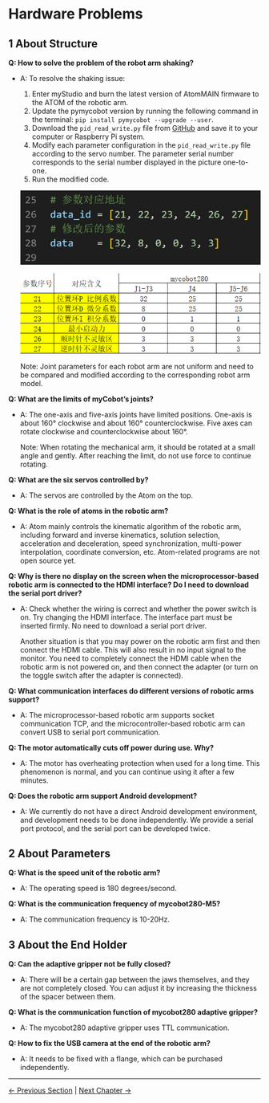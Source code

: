 # Hardware Problems

## 1 About Structure

**Q: How to solve the problem of the robot arm shaking?**

- A: To resolve the shaking issue:
  1. Enter myStudio and burn the latest version of AtomMAIN firmware to the ATOM of the robotic arm.
  2. Update the pymycobot version by running the following command in the terminal: `pip install pymycobot --upgrade --user`.
  3. Download the `pid_read_write.py` file from [GitHub](https://github.com/elephantrobotics/pymycobot/tree/main/demo) and save it to your computer or Raspberry Pi system.
  4. Modify each parameter configuration in the `pid_read_write.py` file according to the servo number. The parameter serial number corresponds to the serial number displayed in the picture one-to-one.
  5. Run the modified code.

   ![demo.jpg](../../resources/3-UserNotes/image/demo.jpg)

   ![280.png](../../resources/3-UserNotes/image/280.png)

  Note: Joint parameters for each robot arm are not uniform and need to be compared and modified according to the corresponding robot arm model.

**Q: What are the limits of myCobot’s joints?**

- A: The one-axis and five-axis joints have limited positions. One-axis is about 160° clockwise and about 160° counterclockwise. Five axes can rotate clockwise and counterclockwise about 160°.
  
  Note: When rotating the mechanical arm, it should be rotated at a small angle and gently. After reaching the limit, do not use force to continue rotating.

**Q: What are the six servos controlled by?**

- A: The servos are controlled by the Atom on the top.

**Q: What is the role of atoms in the robotic arm?**

- A: Atom mainly controls the kinematic algorithm of the robotic arm, including forward and inverse kinematics, solution selection, acceleration and deceleration, speed synchronization, multi-power interpolation, coordinate conversion, etc. Atom-related programs are not open source yet.

**Q: Why is there no display on the screen when the microprocessor-based robotic arm is connected to the HDMI interface? Do I need to download the serial port driver?**

- A: Check whether the wiring is correct and whether the power switch is on. Try changing the HDMI interface. The interface part must be inserted firmly. No need to download a serial port driver.
  
  Another situation is that you may power on the robotic arm first and then connect the HDMI cable. This will also result in no input signal to the monitor. You need to completely connect the HDMI cable when the robotic arm is not powered on, and then connect the adapter (or turn on the toggle switch after the adapter is connected).

**Q: What communication interfaces do different versions of robotic arms support?**

- A: The microprocessor-based robotic arm supports socket communication TCP, and the microcontroller-based robotic arm can convert USB to serial port communication.

**Q: The motor automatically cuts off power during use. Why?**

- A: The motor has overheating protection when used for a long time. This phenomenon is normal, and you can continue using it after a few minutes.

**Q: Does the robotic arm support Android development?**

- A: We currently do not have a direct Android development environment, and development needs to be done independently. We provide a serial port protocol, and the serial port can be developed twice.

## 2 About Parameters

**Q: What is the speed unit of the robotic arm?**

- A: The operating speed is 180 degrees/second.

**Q: What is the communication frequency of mycobot280-M5?**

- A: The communication frequency is 10-20Hz.

## 3 About the End Holder

**Q: Can the adaptive gripper not be fully closed?**

- A: There will be a certain gap between the jaws themselves, and they are not completely closed. You can adjust it by increasing the thickness of the spacer between them.

**Q: What is the communication function of mycobot280 adaptive gripper?**

- A: The mycobot280 adaptive gripper uses TTL communication.

**Q: How to fix the USB camera at the end of the robotic arm?**

- A: It needs to be fixed with a flange, which can be purchased independently.

----
[← Previous Section](software.md#) | [Next Chapter →](../../4-FirstInstallAndUse/4-FirstInstallAndUse.md)